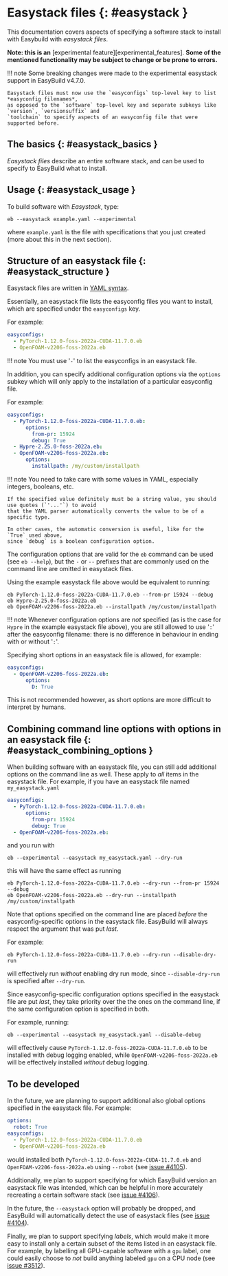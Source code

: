 # Easystack files {: #easystack }

This documentation covers aspects of specifying a software stack to
install with Easybuild with *easystack files*.

**Note: this is an**
[experimental feature][experimental_features]. **Some of the mentioned functionality may be subject to
change or be prone to errors.**

!!! note
    Some breaking changes were made to the experimental easystack support in EasyBuild v4.7.0.

    Easystack files must now use the `easyconfigs` top-level key to list *easyconfig filenames*,
    as opposed to the `software` top-level key and separate subkeys like `version`, `versionsuffix` and
    `toolchain` to specify aspects of an easyconfig file that were supported before.


## The basics {: #easystack_basics }

*Easystack files* describe an entire software stack, and can be used to
specify to EasyBuild what to install.

## Usage {: #easystack_usage }

To build software with *Easystack*, type:

``` shell
eb --easystack example.yaml --experimental
```

where `example.yaml` is the file with specifications that you just
created (more about this in the next section).


## Structure of an easystack file {: #easystack_structure }

Easystack files are written in [YAML
syntax](https://learnxinyminutes.com/docs/yaml).

Essentially, an easystack file lists the easyconfig files you want to install, which are specified under the
`easyconfigs` key.

For example:

``` yaml
easyconfigs:
  - PyTorch-1.12.0-foss-2022a-CUDA-11.7.0.eb
  - OpenFOAM-v2206-foss-2022a.eb
```

!!! note
    You must use '`-`' to list the easyconfigs in an easystack file.

In addition, you can specify additional configuration options via the `options` subkey
which will only apply to the installation of a particular easyconfig file.

For example:

``` yaml
easyconfigs:
  - PyTorch-1.12.0-foss-2022a-CUDA-11.7.0.eb:
      options:
        from-pr: 15924
        debug: True
  - Hypre-2.25.0-foss-2022a.eb:
  - OpenFOAM-v2206-foss-2022a.eb:
      options:
        installpath: /my/custom/installpath
```

!!! note
    You need to take care with some values in YAML, especially integers, booleans, etc.

    If the specified value definitely must be a string value, you should use quotes (`'...'`) to avoid
    that the YAML parser automatically converts the value to be of a specific type.

    In other cases, the automatic conversion is useful, like for the `True` used above,
    since `debug` is a boolean configuration option.

The configuration options that are valid for the `eb` command can be used (see `eb --help`),
but the `-` or `--` prefixes that are commonly used on the command line are omitted in easystack files.

Using the example easystack file above would be equivalent to running:

``` shell
eb PyTorch-1.12.0-foss-2022a-CUDA-11.7.0.eb --from-pr 15924 --debug
eb Hypre-2.25.0-foss-2022a.eb
eb OpenFOAM-v2206-foss-2022a.eb --installpath /my/custom/installpath
```

!!! note
    Whenever configuration options are *not* specified (as is the case for `Hypre` in the example easystack file above),
    you are still allowed to use '`:`' after the easyconfig filename: there is no difference in behaviour in ending with or without '`:`'.

Specifying short options in an easystack file is allowed, for example:

``` yaml
easyconfigs:
  - OpenFOAM-v2206-foss-2022a.eb:
      options:
        D: True
```

This is not recommended however, as short options are more difficult to interpret by humans.


## Combining command line options with options in an easystack file {: #easystack_combining_options }

When building software with an easystack file, you can still add additional options on the command line as well.
These apply to *all* items in the easystack file. For example, if you have an easystack file named
`my_easystack.yaml`

``` yaml
easyconfigs:
  - PyTorch-1.12.0-foss-2022a-CUDA-11.7.0.eb:
      options:
        from-pr: 15924
        debug: True
  - OpenFOAM-v2206-foss-2022a.eb:
```

and you run with

``` shell
eb --experimental --easystack my_easystack.yaml --dry-run
```

this will have the same effect as running

``` shell
eb PyTorch-1.12.0-foss-2022a-CUDA-11.7.0.eb --dry-run --from-pr 15924 --debug
eb OpenFOAM-v2206-foss-2022a.eb --dry-run --installpath /my/custom/installpath
```

Note that options specified on the command line are placed *before* the easyconfig-specific options in the easystack file.
EasyBuild will always respect the argument that was put *last*.

For example:

``` shell
eb PyTorch-1.12.0-foss-2022a-CUDA-11.7.0.eb --dry-run --disable-dry-run
```

will effectively run *without* enabling dry run mode, since `--disable-dry-run` is specified after `--dry-run`.

Since easyconfig-specific configuration options specified in the easystack file are put *last*,
they take priority over the the ones on the command line, if the same configuration option is specified in both.

For example, running:

``` shell
eb --experimental --easystack my_easystack.yaml --disable-debug
```

will effectively cause `PyTorch-1.12.0-foss-2022a-CUDA-11.7.0.eb` to be installed with debug logging enabled,
while `OpenFOAM-v2206-foss-2022a.eb` will be effectively installed *without* debug logging.

## To be developed

In the future, we are planning to support additional also global options specified in the easystack file. For example:

``` yaml
options:
  robot: True
easyconfigs:
  - PyTorch-1.12.0-foss-2022a-CUDA-11.7.0.eb
  - OpenFOAM-v2206-foss-2022a.eb
```

would installed both `PyTorch-1.12.0-foss-2022a-CUDA-11.7.0.eb` and `OpenFOAM-v2206-foss-2022a.eb` using `--robot`
(see [issue #4105](https://github.com/easybuilders/easybuild-framework/issues/4105)).

Additionally, we plan to support specifying for which EasyBuild version an easystack file was intended,
which can be helpful in more accurately recreating a certain software stack
(see [issue #4106](https://github.com/easybuilders/easybuild-framework/issues/4106)).

In the future, the `--easystack` option will probably be dropped, and EasyBuild will automatically detect
the use of easystack files (see [issue #4104](https://github.com/easybuilders/easybuild-framework/issues/4104)).

Finally, we plan to support specifying *labels*, which would make it more easy to install only a certain subset of
the items listed in an easystack file. For example, by labelling all GPU-capable software with a `gpu` label,
one could easily choose to *not* build anything labeled `gpu` on a CPU node
(see [issue #3512](https://github.com/easybuilders/easybuild-framework/issues/3512)).

